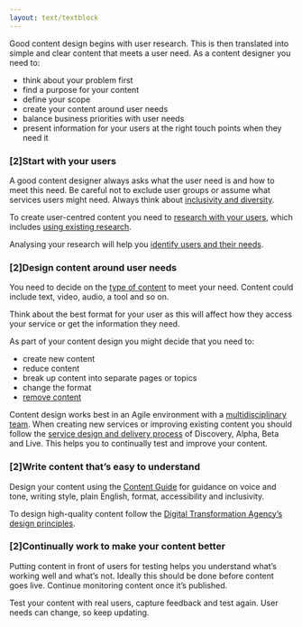 ```yaml
---
layout: text/textblock
---
```

Good content design begins with user research. This is then translated into simple and clear content that meets a user need. As a content designer you need to:
- think about your problem first
- find a purpose for your content
- define your scope
- create your content around user needs
- balance business priorities with user needs
- present information for your users at the right touch points when they need it

### [2]Start with your users

A good content designer always asks what the user need is and how to meet this need. Be careful not to exclude user groups or assume what services users might need. Always think about [inclusivity and diversity](/user-research/identifying-users-needs/#make-your-research-inclusive).

To create user-centred content you need to [research with your users](/user-research/), which includes [using existing research](/user-research/planning-user-research/using-existing-research-data/).

Analysing your research will help you [identify users and their needs](/user-research/identifying-users-needs).

### [2]Design content around user needs

You need to decide on the [type of content](http://guides.service.gov.au/content-guide/types-of-content/) to meet your need. Content could include text, video, audio, a tool and so on.

Think about the best format for your user as this will affect how they access your service or get the information they need.

As part of your content design you might decide that you need to:
- create new content
- reduce content
- break up content into separate pages or topics
- change the format
- [remove content](/content-strategy/removing-content)

Content design works best in an Agile environment with a [multidisciplinary team](/starting-team/multidisciplinary-team). When creating new services or improving existing content you should follow the [service design and delivery process](/service-design-delivery-process) of Discovery, Alpha, Beta and Live. This helps you to continually test and improve your content.

### [2]Write content that’s easy to understand

Design your content using the [Content Guide](https://guides.service.gov.au/content-guide/) for guidance on voice and tone, writing style, plain English, format, accessibility and inclusivity.

To design high-quality content follow the [Digital Transformation Agency’s design principles](https://www.dta.gov.au/standard/design-principles/).

### [2]Continually work to make your content better

Putting content in front of users for testing helps you understand what’s working well and what’s not. Ideally this should be done before content goes live. Continue monitoring content once it’s published.

Test your content with real users, capture feedback and test again. User needs can change, so keep updating.
